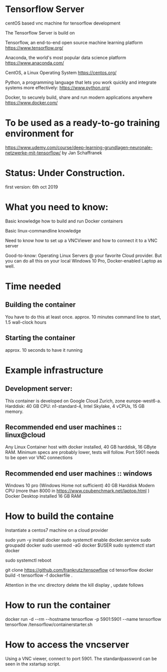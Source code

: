 # Tensorflow Server
centOS based vnc machine for tensorflow development

The Tensorflow Server is build on


Tensorflow, an end-to-end open source machine learning platform
https://www.tensorflow.org/

Anaconda, the world's most popular data science platform
https://www.anaconda.com/

CentOS, a Linux Operating System
https://centos.org/

Python, a programming language that lets you work quickly
and integrate systems more effectively:
https://www.python.org/

Docker, to securely build, share and run modern applications anywhere
https://www.docker.com/

# To be used as a ready-to-go training environment for
https://www.udemy.com/course/deep-learning-grundlagen-neuronale-netzwerke-mit-tensorflow/
by Jan Schaffranek

# Status: Under Construction.
first version: 6th oct 2019

# What you need to know:
Basic knowledge how to build and run Docker containers

Basic linux-commandline knowledge

Need to know how to set up a VNCViewer and how to connect it to a VNC server

Good-to-know: Operating Linux Servers @ your favorite Cloud provider. 
But you can do all this on your local Windows 10 Pro, Docker-enabled Laptop as well.

# Time needed 
## Building the container
You have to do this at least once.
approx. 10 minutes command line to start, 1.5 wall-clock hours

## Starting the container
approx. 10 seconds to have it running

# Example infrastructure

## Development server:
This container is developed on Google Cloud Zurich, zone europe-west6-a.
Harddisk: 40 GB
CPU: n1-standard-4, Intel Skylake, 4 vCPUs, 15 GB memory.

## Recommended end user machines :: linux@cloud
Any Linux Container host with docker installed, 40 GB harddisk, 16 GByte RAM.
Minimum specs are probably lower, tests will follow.
Port 5901 needs to be open vor VNC connections

## Recommended end user machines :: windows
Windows 10 pro (Windows Home not sufficient) 40 GB Harddisk
Modern CPU (more than 8000 in https://www.cpubenchmark.net/laptop.html )
Docker Desktop installed
16 GB RAM

# How to build the containe
Instantiate a centos7 machine on a cloud provider

sudo yum -y install docker
sudo systemctl enable docker.service
sudo groupadd docker
sudo usermod -aG docker $USER
sudo systemctl start docker

sudo systemctl reboot

git clone https://github.com/frankrutz/tensowflow
cd tensorflow
docker build -t tensorflow -f dockerfile .

Attention in the vnc directory delete the kill display , update follows


# How to run the container
docker run -d --rm --hostname tensorflow -p 5901:5901 --name tensorflow tensorflow /tensorflow/containerstarter.sh

# How to access the vncserver
Using a VNC viewer, connect to port 5901. The standardpassword can be seen in the xstartup script.
